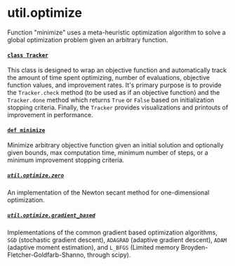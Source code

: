 # util.optimize

Function "minimize" uses a meta-heuristic optimization algorithm to solve a global optimization problem given an arbitrary function.

<h4><code><a href="https://github.com/tchlux/util/blob/master/util/optimize/__init__.py#L23"><font color="black">class Tracker</font></a></code></h4>

This class is designed to wrap an objective function and automatically track the amount of time spent optimizing, number of evaluations, objective function values, and improvement rates. It's primary purpose is to provide the `Tracker.check` method (to be used as if an objective function) and the `Tracker.done` method which returns `True` or `False` based on initialization stopping criteria. Finally, the `Tracker` provides visualizations and printouts of improvement in performance.

<h4><code><a href="https://github.com/tchlux/util/blob/master/util/optimize/__init__.py#L124">def minimize</a></code></h4>

Minimize arbitrary objective function given an initial solution and optionally given bounds, max computation time, minimum number of steps, or a minimum improvement stopping criteria.

<h5><code><a href="https://github.com/tchlux/util/blob/master/util/optimize/newton.py#L1">util.optimize.zero</a></code></h4>

An implementation of the Newton secant method for one-dimensional optimization.

<h5><code><a href="https://github.com/tchlux/util/blob/master/util/optimize/gradient_based.py">util.optimize.gradient_based</a></code></h4>

Implementations of the common gradient based optimization algorithms, `SGD` (stochastic gradient descent), `ADAGRAD` (adaptive gradient descent), `ADAM` (adaptive moment estimation), and `L_BFGS` (Limited memory Broyden-Fletcher-Goldfarb-Shanno, through scipy).
